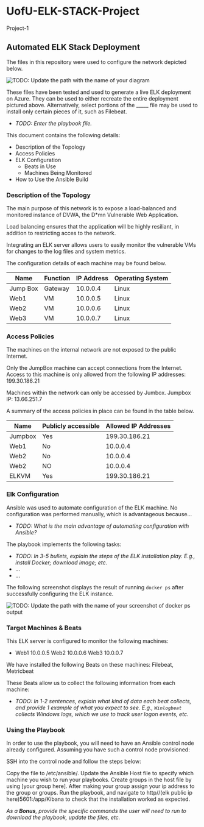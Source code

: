# UofU-ELK-STACK-Project
Project-1 
## Automated ELK Stack Deployment

The files in this repository were used to configure the network depicted below.

![TODO: Update the path with the name of your diagram](Images/diagram_filename.png)

These files have been tested and used to generate a live ELK deployment on Azure. They can be used to either recreate the entire deployment pictured above. Alternatively, select portions of the _____ file may be used to install only certain pieces of it, such as Filebeat.

  - _TODO: Enter the playbook file._

This document contains the following details:
- Description of the Topology
- Access Policies
- ELK Configuration
  - Beats in Use
  - Machines Being Monitored
- How to Use the Ansible Build 


### Description of the Topology

The main purpose of this network is to expose a load-balanced and monitored instance of DVWA, the D*mn Vulnerable Web Application.

Load balancing ensures that the application will be highly resiliant, in addition to restricting acces to the network.

Integrating an ELK server allows users to easily monitor the vulnerable VMs for changes to the log files and system metrics.

The configuration details of each machine may be found below.

| Name     | Function | IP Address | Operating System |
|----------|----------|------------|------------------|
| Jump Box | Gateway  | 10.0.0.4   | Linux            |
| Web1     |   VM     | 10.0.0.5   | Linux            |
| Web2     |   VM     | 10.0.0.6   | Linux            |
| Web3     |   VM     | 10.0.0.7   | Linux            |

### Access Policies

The machines on the internal network are not exposed to the public Internet. 

Only the JumpBox machine can accept connections from the Internet. Access to this machine is only allowed from the following IP addresses: 199.30.186.21

Machines within the network can only be accessed by Jumbox.
Jumpbox IP: 13.66.251.7

A summary of the access policies in place can be found in the table below.

| Name    | Publicly accessible | Allowed IP Addresses |
|---------|---------------------|----------------------|
| Jumpbox | Yes                 | 199.30.186.21        |
| Web1    | No                  | 10.0.0.4             |
| Web2    | No                  | 10.0.0.4             |
| Web2    | NO                  | 10.0.0.4             |
| ELKVM   | Yes                 | 199.30.186.21        |

### Elk Configuration

Ansible was used to automate configuration of the ELK machine. No configuration was performed manually, which is advantageous because...
- _TODO: What is the main advantage of automating configuration with Ansible?_

The playbook implements the following tasks:
- _TODO: In 3-5 bullets, explain the steps of the ELK installation play. E.g., install Docker; download image; etc._
- ...
- ...

The following screenshot displays the result of running `docker ps` after successfully configuring the ELK instance.

![TODO: Update the path with the name of your screenshot of docker ps output](Images/docker_ps_output.png)

### Target Machines & Beats
This ELK server is configured to monitor the following machines:
- Web1 10.0.0.5
  Web2 10.0.0.6
  Web3 10.0.0.7
  
We have installed the following Beats on these machines:
Filebeat, Metricbeat

These Beats allow us to collect the following information from each machine:
- _TODO: In 1-2 sentences, explain what kind of data each beat collects, and provide 1 example of what you expect to see. E.g., `Winlogbeat` collects Windows logs, which we use to track user logon events, etc._

### Using the Playbook
In order to use the playbook, you will need to have an Ansible control node already configured. Assuming you have such a control node provisioned: 

SSH into the control node and follow the steps below:

Copy the file to /etc/ansible/.
Update the Ansible Host file to specify which machine you wish to run your playbooks. Create groups in the host file by using [your group here]. After making your group assign your ip address to the group or groups.
Run the playbook, and navigate to http//(elk public ip here)5601:/app/Kibana to check that the installation worked as expected.


_As a **Bonus**, provide the specific commands the user will need to run to download the playbook, update the files, etc._
